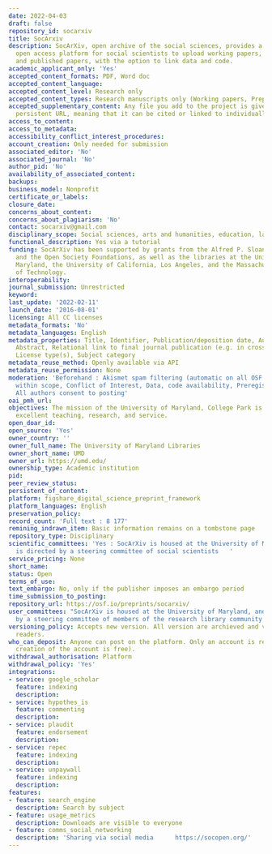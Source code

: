 ```yaml
---
date: 2022-04-03
draft: false
repository_id: socarxiv
title: SocArxiv
description: SocArXiv, open archive of the social sciences, provides a free, non-profit,
  open access platform for social scientists to upload working papers, preprints,
  and published papers, with the option to link data and code.
academic_applicant_only: 'Yes'
accepted_content_formats: PDF, Word doc
accepted_content_language:
accepted_content_level: Research only
accepted_content_types: Research manuscripts only (Working papers, Preprint and Postprint)
accepted_supplementary_content: Any file you add to the project is given a unique,
  persistent URL, meaning that it can be cited or linked to individually
access_to_content:
access_to_metadata:
accessibility_conflict_interest_procedures:
account_creation: Only needed for submission
associated_editor: 'No'
associated_journal: 'No'
author_pid: 'No'
availability_of_associated_content:
backups:
business_model: Nonprofit
certificate_or_labels:
closure_date:
concerns_about_content:
concerns_about_plagiarism: 'No'
contact: socarxiv@gmail.com
disciplinary_scope: Social sciences, arts and humanities, education, law
functional_description: Yes via a tutorial
funding: SocArXiv has been supported by grants from the Alfred P. Sloan Foundation
  and the Open Society Foundations, as well as the libraries at the University of
  Maryland, the University of California, Los Angeles, and the Massachusetts Institute
  of Technology.
interoperability:
journal_submission: Unrestricted
keyword:
last_update: '2022-02-11'
launch_date: '2016-08-01'
licensing: All CC licenses
metadata_formats: 'No'
metadata_languages: English
metadata_properties: Title, Identifier, Publication/deposition date, Author name(s),
  Abstract, Relational link to final journal publication (e.g. in crossref metadata),
  License type(s), Subject category
metadata_reuse_method: Openly available via API
metadata_reuse_permission: None
moderation: 'Beforehand : Akismet spam filtering (automatic on all OSF content), Content
  within scope, Conflict of Interest, Data, code availability, Preregistration availability,
  All authors consent to posting'
oai_pmh_url:
objectives: The mission of the University of Maryland, College Park is to provide
  excellent teaching, research, and service.
open_doar_id:
open_source: 'Yes'
owner_country: ''
owner_full_name: The University of Maryland Libraries
owner_short_name: UMD
owner_url: https://umd.edu/
ownership_type: Academic institution
pid:
peer_review_status:
persistent_of_content:
platform: figshare_digital_science_preprint_framework
platform_languages: English
preservation_policy:
record_count: 'Full text : 8 177'
remining_indrawn_item: Basic information remains on a tombstone page
repository_type: Disciplinary
scientific_committees: 'Yes : SocArXiv is housed at the University of Maryland, and
  is directed by a steering committee of social scientists   '
service_pricing: None
short_name:
status: Open
terms_of_use:
text_embargo: No, only if the publisher imposes an embargo period
time_submission_to_posting:
repository_url: https://osf.io/preprints/socarxiv/
user_committees: "SocArXiv is housed at the University of Maryland, and is directed
  by a steering committee of members of the research library community. \L"
versioning_policy: Accepts new version. All version are archieved and visible for
  readers.
who_can_deposit: Anyone can post on the platform. Only an account is required ( The
  creation of the account is free).
withdrawal_authorisation: Platform
withdrawal_policy: 'Yes'
integrations:
- service: google_scholar
  feature: indexing
  description:
- service: hypothes_is
  feature: commenting
  description:
- service: plaudit
  feature: endorsement
  description:
- service: repec
  feature: indexing
  description:
- service: unpaywall
  feature: indexing
  description:
features:
- feature: search_engine
  description: Search by subject
- feature: usage_metrics
  description: Downloads are visible to everyone
- feature: comms_social_networking
  description: 'Sharing via social media      https://socopen.org/'
---
```



